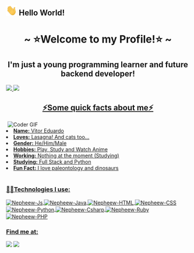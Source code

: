 ##
## <img src="https://raw.githubusercontent.com/ABSphreak/ABSphreak/master/gifs/Hi.gif" width="30px"> Hello World!
## <h1 align="center">~ ⭐Welcome to my Profile!⭐ ~</h1>
## <h2 align="center">I'm just a young programming learner and future backend developer!</h2>


  <a href="https://github.com/Nepheew">
  <img height="180em" src="https://github-readme-stats.vercel.app/api?username=Nepheew&show_icons=true&theme=merko&include_all_commits=true&count_private=true"/>
  <img height="100" src="https://github-readme-stats.vercel.app/api/top-langs/?username=Nepheew&layout=compact&langs_count=7&theme=merko"/>
</div>

<div> 
  
  ## <h2 align="center">⚡Some quick facts about me⚡</h2>

  <img src="https://i.pinimg.com/originals/41/7e/be/417ebee986aec41629278b1e04cfbfe9.gif" alt="Coder GIF" align="right" width="500">
  
  <li>
    <b>Name:</b> Vitor Eduardo</li>
  <li>
    <b>Loves:</b> Lasagna! And cats too...</li>
  <li>
    <b>Gender:</b> He/Him/Male</li>
  <li>
    <b>Hobbies:</b> Play, Study and Watch Anime</li>
  <li>
    <b>Working:</b> Nothing at the moment (Studying)</li>
  <li>
    <b>Studying:</b> Full Stack and Python</li>
  <li>
    <b>Fun Fact:</b> I love paleontology and dinosaurs
  
 </div>
  
<div style="display: inline_block"><br>
  
 ### 👨‍💻Technologies I use:
 
  <img align="center" alt="Nepheew-Js" height="30" width="40" src="https://cdn.jsdelivr.net/gh/devicons/devicon/icons/javascript/javascript-plain.svg" />
  <img align="center" alt="Nepheew-Java" height="30" width="40" src="https://cdn.jsdelivr.net/gh/devicons/devicon/icons/java/java-original.svg" />
  <img align="center" alt="Nepheew-HTML" height="30" width="40" src="https://cdn.jsdelivr.net/gh/devicons/devicon/icons/html5/html5-plain.svg" />
  <img align="center" alt="Nepheew-CSS" height="30" width="40" src="https://cdn.jsdelivr.net/gh/devicons/devicon/icons/css3/css3-plain.svg" />
  <img align="center" alt="Nepheew-Python" height="30" width="40" src="https://cdn.jsdelivr.net/gh/devicons/devicon/icons/python/python-plain.svg" />
  <img align="center" alt="Nepheew-Csharp" height="30" width="40" src="https://cdn.jsdelivr.net/gh/devicons/devicon/icons/csharp/csharp-plain.svg" />
  <img align="center" alt="Nepheew-Ruby" height="30" width="40" src="https://cdn.jsdelivr.net/gh/devicons/devicon/icons/ruby/ruby-plain.svg" />
  <img align="center" alt="Nepheew-PHP" height="50" width="60" src="https://cdn.jsdelivr.net/gh/devicons/devicon/icons/php/php-plain.svg" /> 
    

  
</div>

<div>
  
 ### Find me at:
  
   <a href="https://www.instagram.com/vitor.edu.leo" target="_blank"><img src="https://img.shields.io/badge/-Instagram-%23E4405F?style=for-the-badge&logo=instagram&logoColor=white" target="_blank"></a>
  <a href = "https://www.reddit.com/user/SnooMarzipans3112"><img src="https://img.shields.io/badge/Reddit-FF4500?style=for-the-badge&logo=reddit&logoColor=white" target="_blank"></a>

  
    
</div>
 
 
